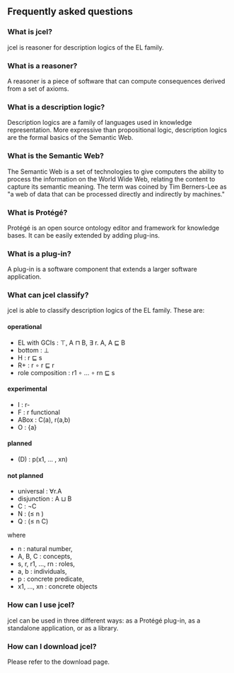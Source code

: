 


## Frequently asked questions


### What is jcel?
jcel is reasoner for description logics of the EL family.


### What is a reasoner?
A reasoner is a piece of software that can compute consequences derived from a set of axioms.


### What is a description logic?
Description logics are a family of languages used in knowledge representation. More expressive than propositional logic, description logics are the formal basics of the Semantic Web.


### What is the Semantic Web?
The Semantic Web is a set of technologies to give computers the ability to process the information on the World Wide Web, relating the content to capture its semantic meaning. The term was coined by Tim Berners-Lee as "a web of data that can be processed directly and indirectly by machines."


### What is Protégé?
Protégé is an open source ontology editor and framework for knowledge bases. It can be easily extended by adding plug-ins.


### What is a plug-in?
A plug-in is a software component that extends a larger software application.


### What can jcel classify?
jcel is able to classify description logics of the EL family. These are:


#### operational
* EL with GCIs : ⊤, A ⊓ B, ∃ r. A, A ⊑ B
* bottom : ⊥
* H : r ⊑ s
* R+ : r ∘ r ⊑ r
* role composition : r1 ∘ ... ∘ rn ⊑ s


#### experimental
* I : r-
* F : r functional
* ABox : C(a), r(a,b)
* O : {a}


#### planned
* (D) : p(x1, ... , xn)


#### not planned
* universal : ∀r.A
* disjunction : A ⊔ B
* C : ¬C
* N : (≤ n )
* Q : (≤ n C)

where
* n : natural number,
* A, B, C : concepts,
* s, r, r1, ..., rn : roles,
* a, b : individuals,
* p : concrete predicate,
* x1, ..., xn : concrete objects


### How can I use jcel?
jcel can be used in three different ways: as a Protégé plug-in, as a standalone application, or as a library.


### How can I download jcel?
Please refer to the download page.


